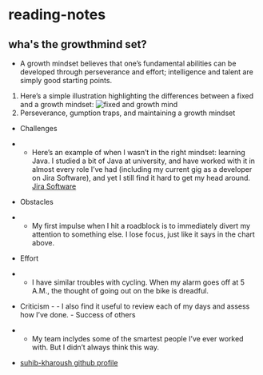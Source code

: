 # reading-notes
## wha's the growthmind set?
- A growth mindset believes that one’s fundamental abilities can be developed through perseverance and effort; intelligence and talent are simply good starting points.
1. Here’s a simple illustration highlighting the differences between a fixed and a growth mindset:
![fixed and growth mind](https://3kllhk1ibq34qk6sp3bhtox1-wpengine.netdna-ssl.com/wp-content/uploads/NewGrowthMindset2.png)
2. Perseverance, gumption traps, and maintaining a growth mindset
- Challenges
 - - Here’s an example of when I wasn’t in the right mindset: learning Java. I studied a bit of Java at university, and have worked with it in almost every role I’ve had (including my current gig as a developer on Jira Software), and yet I still find it hard to get my head around.
 [Jira Software](https://www.atlassian.com/software/jira)
 -  Obstacles
  - - My first impulse when I hit a roadblock is to immediately divert my attention to something else. I lose focus, just like it says in the chart above.
  -  Effort
   - - I have similar troubles with cycling. When my alarm goes off at 5 A.M., the thought of going out on the bike is dreadful.
   - Criticism
    - - I also find it useful to review each of my days and assess how I’ve done.
    - Success of others
  - - My team inclydes some of the smartest people I’ve ever worked with. But I didn’t always think this way.

- [suhib-kharoush github profile](https://github.com/suhib-kharoush)
